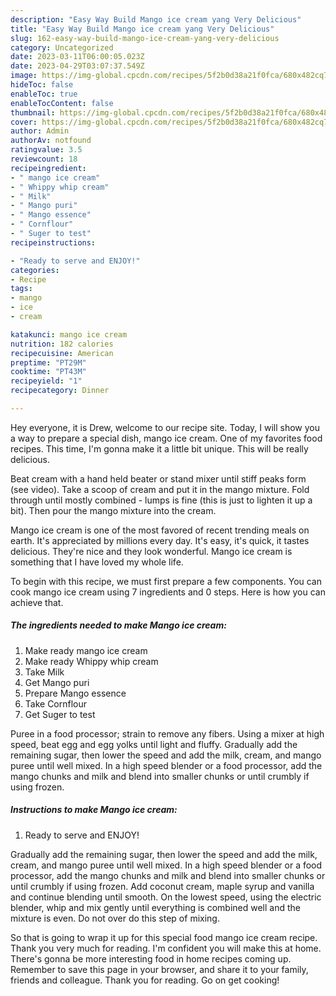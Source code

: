 ```yaml
---
description: "Easy Way Build Mango ice cream yang Very Delicious"
title: "Easy Way Build Mango ice cream yang Very Delicious"
slug: 162-easy-way-build-mango-ice-cream-yang-very-delicious
category: Uncategorized
date: 2023-03-11T06:00:05.023Z
date: 2023-04-29T03:07:37.549Z
image: https://img-global.cpcdn.com/recipes/5f2b0d38a21f0fca/680x482cq70/mango-ice-cream-recipe-main-photo.jpg
hideToc: false
enableToc: true
enableTocContent: false
thumbnail: https://img-global.cpcdn.com/recipes/5f2b0d38a21f0fca/680x482cq70/mango-ice-cream-recipe-main-photo.jpg
cover: https://img-global.cpcdn.com/recipes/5f2b0d38a21f0fca/680x482cq70/mango-ice-cream-recipe-main-photo.jpg
author: Admin
authorAv: notfound
ratingvalue: 3.5
reviewcount: 18
recipeingredient:
- " mango ice cream"
- " Whippy whip cream"
- " Milk"
- " Mango puri"
- " Mango essence"
- " Cornflour"
- " Suger to test"
recipeinstructions:

- "Ready to serve and ENJOY!"
categories:
- Recipe
tags:
- mango
- ice
- cream

katakunci: mango ice cream 
nutrition: 182 calories
recipecuisine: American
preptime: "PT29M"
cooktime: "PT43M"
recipeyield: "1"
recipecategory: Dinner

---
```



Hey everyone, it is Drew, welcome to our recipe site. Today, I will show you a way to prepare a special dish, mango ice cream. One of my favorites food recipes. This time, I'm gonna make it a little bit unique. This will be really delicious.

Beat cream with a hand held beater or stand mixer until stiff peaks form (see video). Take a scoop of cream and put it in the mango mixture. Fold through until mostly combined - lumps is fine (this is just to lighten it up a bit). Then pour the mango mixture into the cream.

Mango ice cream is one of the most favored of recent trending meals on earth. It's appreciated by millions every day. It's easy, it's quick, it tastes delicious. They're nice and they look wonderful. Mango ice cream is something that I have loved my whole life.


To begin with this recipe, we must first prepare a few components. You can cook mango ice cream using 7 ingredients and 0 steps. Here is how you can achieve that.

<!--inarticleads1-->

##### The ingredients needed to make Mango ice cream:

1. Make ready  mango ice cream
1. Make ready  Whippy whip cream
1. Take  Milk
1. Get  Mango puri
1. Prepare  Mango essence
1. Take  Cornflour
1. Get  Suger to test


Puree in a food processor; strain to remove any fibers. Using a mixer at high speed, beat egg and egg yolks until light and fluffy. Gradually add the remaining sugar, then lower the speed and add the milk, cream, and mango puree until well mixed. In a high speed blender or a food processor, add the mango chunks and milk and blend into smaller chunks or until crumbly if using frozen. 

<!--inarticleads2-->

##### Instructions to make Mango ice cream:


1. Ready to serve and ENJOY!

Gradually add the remaining sugar, then lower the speed and add the milk, cream, and mango puree until well mixed. In a high speed blender or a food processor, add the mango chunks and milk and blend into smaller chunks or until crumbly if using frozen. Add coconut cream, maple syrup and vanilla and continue blending until smooth. On the lowest speed, using the electric blender, whip and mix gently until everything is combined well and the mixture is even. Do not over do this step of mixing. 

So that is going to wrap it up for this special food mango ice cream recipe. Thank you very much for reading. I'm confident you will make this at home. There's gonna be more interesting food in home recipes coming up. Remember to save this page in your browser, and share it to your family, friends and colleague. Thank you for reading. Go on get cooking!
